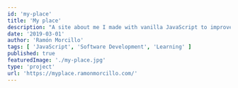 ```yaml
---
id: 'my-place'
title: 'My place'
description: "A site about me I made with vanilla JavaScript to improve my skills."
date: '2019-03-01'
author: 'Ramón Morcillo'
tags: [ 'JavaScript', 'Software Development', 'Learning' ]
published: true
featuredImage: './my-place.jpg'
type: 'project'
url: 'https://myplace.ramonmorcillo.com/'
---
```

